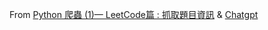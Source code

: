 From [Python 爬蟲 (1)— LeetCode篇 : 抓取題目資訊](https://medium.com/@highsunday0630/leecode-%E7%88%AC%E8%9F%B2-1-fede2b24cc50) & [Chatgpt](https://chatgpt.com/)